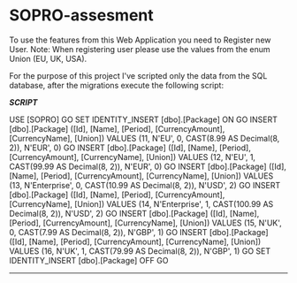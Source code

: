 # SOPRO-assesment

To use the features from this Web Application you need to Register new User.
Note: When registering user please use the values from the enum Union (EU, UK, USA). 

For the purpose of this project I've scripted only the data from the SQL database, after the migrations execute the following script:

***SCRIPT***

USE [SOPRO]
GO
SET IDENTITY_INSERT [dbo].[Package] ON 
GO
INSERT [dbo].[Package] ([Id], [Name], [Period], [CurrencyAmount], [CurrencyName], [Union]) VALUES (11, N'EU', 0, CAST(8.99 AS Decimal(8, 2)), N'EUR', 0)
GO
INSERT [dbo].[Package] ([Id], [Name], [Period], [CurrencyAmount], [CurrencyName], [Union]) VALUES (12, N'EU', 1, CAST(99.99 AS Decimal(8, 2)), N'EUR', 0)
GO
INSERT [dbo].[Package] ([Id], [Name], [Period], [CurrencyAmount], [CurrencyName], [Union]) VALUES (13, N'Enterprise', 0, CAST(10.99 AS Decimal(8, 2)), N'USD', 2)
GO
INSERT [dbo].[Package] ([Id], [Name], [Period], [CurrencyAmount], [CurrencyName], [Union]) VALUES (14, N'Enterprise', 1, CAST(100.99 AS Decimal(8, 2)), N'USD', 2)
GO
INSERT [dbo].[Package] ([Id], [Name], [Period], [CurrencyAmount], [CurrencyName], [Union]) VALUES (15, N'UK', 0, CAST(7.99 AS Decimal(8, 2)), N'GBP', 1)
GO
INSERT [dbo].[Package] ([Id], [Name], [Period], [CurrencyAmount], [CurrencyName], [Union]) VALUES (16, N'UK', 1, CAST(79.99 AS Decimal(8, 2)), N'GBP', 1)
GO
SET IDENTITY_INSERT [dbo].[Package] OFF
GO


************
